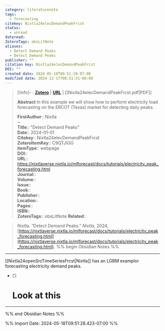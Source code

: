 ```yaml
---
category: literaturenote
tags:
  - forecasting
citekey: Nixtla24elecDemandPeakFrcst
status:
  - unread
dateread: 
ZoteroTags: obsLitNote
aliases:
  - Detect Demand Peaks
  - Detect Demand Peaks
publisher: ""
citation key: Nixtla24elecDemandPeakFrcst
DOI: ""
created date: 2024-05-18T09:51:20-07:00
modified date: 2024-12-17T08:51:31-08:00
---
```


> [!info]- : [**Zotero**](zotero://select/library/items/C9QTJIGG)   | [**URL**](https://nixtlaverse.nixtla.io/mlforecast/docs/tutorials/electricity_peak_forecasting.html) | [[Nixtla24elecDemandPeakFrcst.pdf|PDF]]
>
> 
> **Abstract**
> In this example we will show how to perform electricity load forecasting on the ERCOT (Texas) market for detecting daily peaks.
> 
> 
> **FirstAuthor**:: Nixtla  
~    
> **Title**:: "Detect Demand Peaks"  
> **Date**:: 2024-01-01  
> **Citekey**:: Nixtla24elecDemandPeakFrcst  
> **ZoteroItemKey**:: C9QTJIGG  
> **itemType**:: webpage  
> **DOI**::   
> **URL**:: https://nixtlaverse.nixtla.io/mlforecast/docs/tutorials/electricity_peak_forecasting.html  
> **Journal**::   
> **Volume**::   
> **Issue**::   
> **Book**::   
> **Publisher**::   
> **Location**::    
> **Pages**::   
> **ISBN**::   
> **ZoteroTags**:: obsLitNote
> **Related**:: 

> Nixtla. “Detect Demand Peaks.” _Nixtla_, 2024, [https://nixtlaverse.nixtla.io/mlforecast/docs/tutorials/electricity_peak_forecasting.html](https://nixtlaverse.nixtla.io/mlforecast/docs/tutorials/electricity_peak_forecasting.html).
%% begin Obsidian Notes %%
___
[[Nixtla24openSrcTimeSeriesFrcst|Nixtla]] has an LGBM examplor forecasting electricity demand peaks.  
- [ ] # Look at this
___
%% end Obsidian Notes %%



%% Import Date: 2024-05-18T09:51:28.423-07:00 %%
